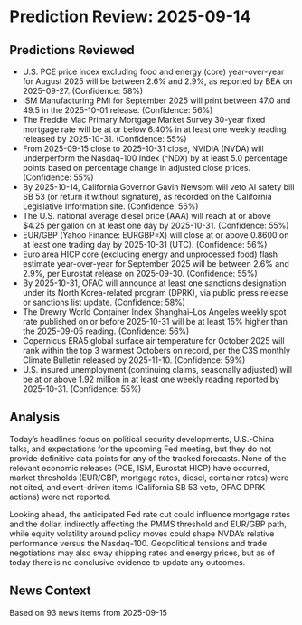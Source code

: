 # Prediction Review: 2025-09-14

## Predictions Reviewed

- U.S. PCE price index excluding food and energy (core) year-over-year for August 2025 will be between 2.6% and 2.9%, as reported by BEA on 2025-09-27. (Confidence: 58%)
- ISM Manufacturing PMI for September 2025 will print between 47.0 and 49.5 in the 2025-10-01 release. (Confidence: 56%)
- The Freddie Mac Primary Mortgage Market Survey 30-year fixed mortgage rate will be at or below 6.40% in at least one weekly reading released by 2025-10-31. (Confidence: 55%)
- From 2025-09-15 close to 2025-10-31 close, NVIDIA (NVDA) will underperform the Nasdaq-100 Index (^NDX) by at least 5.0 percentage points based on percentage change in adjusted close prices. (Confidence: 55%)
- By 2025-10-14, California Governor Gavin Newsom will veto AI safety bill SB 53 (or return it without signature), as recorded on the California Legislative Information site. (Confidence: 56%)
- The U.S. national average diesel price (AAA) will reach at or above $4.25 per gallon on at least one day by 2025-10-31. (Confidence: 55%)
- EUR/GBP (Yahoo Finance: EURGBP=X) will close at or above 0.8600 on at least one trading day by 2025-10-31 (UTC). (Confidence: 56%)
- Euro area HICP core (excluding energy and unprocessed food) flash estimate year-over-year for September 2025 will be between 2.6% and 2.9%, per Eurostat release on 2025-09-30. (Confidence: 55%)
- By 2025-10-31, OFAC will announce at least one sanctions designation under its North Korea-related program (DPRK), via public press release or sanctions list update. (Confidence: 58%)
- The Drewry World Container Index Shanghai–Los Angeles weekly spot rate published on or before 2025-10-31 will be at least 15% higher than the 2025-09-05 reading. (Confidence: 56%)
- Copernicus ERA5 global surface air temperature for October 2025 will rank within the top 3 warmest Octobers on record, per the C3S monthly Climate Bulletin released by 2025-11-10. (Confidence: 59%)
- U.S. insured unemployment (continuing claims, seasonally adjusted) will be at or above 1.92 million in at least one weekly reading reported by 2025-10-31. (Confidence: 55%)

## Analysis

Today’s headlines focus on political security developments, U.S.-China talks, and expectations for the upcoming Fed meeting, but they do not provide definitive data points for any of the tracked forecasts. None of the relevant economic releases (PCE, ISM, Eurostat HICP) have occurred, market thresholds (EUR/GBP, mortgage rates, diesel, container rates) were not cited, and event-driven items (California SB 53 veto, OFAC DPRK actions) were not reported.

Looking ahead, the anticipated Fed rate cut could influence mortgage rates and the dollar, indirectly affecting the PMMS threshold and EUR/GBP path, while equity volatility around policy moves could shape NVDA’s relative performance versus the Nasdaq-100. Geopolitical tensions and trade negotiations may also sway shipping rates and energy prices, but as of today there is no conclusive evidence to update any outcomes.

## News Context

Based on 93 news items from 2025-09-15
